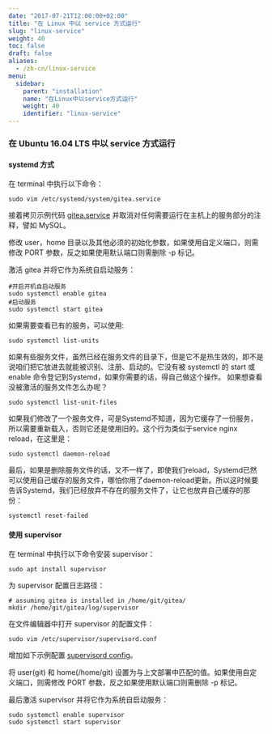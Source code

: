 ```yaml
---
date: "2017-07-21T12:00:00+02:00"
title: "在 Linux 中以 service 方式运行"
slug: "linux-service"
weight: 40
toc: false
draft: false
aliases:
  - /zh-cn/linux-service
menu:
  sidebar:
    parent: "installation"
    name: "在Linux中以service方式运行"
    weight: 40
    identifier: "linux-service"
---
```


### 在 Ubuntu 16.04 LTS 中以 service 方式运行

#### systemd 方式

在 terminal 中执行以下命令：

```
sudo vim /etc/systemd/system/gitea.service
```

接着拷贝示例代码 [gitea.service](https://github.com/go-gitea/gitea/blob/master/contrib/systemd/gitea.service) 并取消对任何需要运行在主机上的服务部分的注释，譬如 MySQL。

修改 user，home 目录以及其他必须的初始化参数，如果使用自定义端口，则需修改 PORT 参数，反之如果使用默认端口则需删除 -p 标记。

激活 gitea 并将它作为系统自启动服务：

```
#开启开机自启动服务
sudo systemctl enable gitea
#启动服务
sudo systemctl start gitea
```
如果需要查看已有的服务，可以使用:
```
sudo systemctl list-units
```

如果有些服务文件，虽然已经在服务文件的目录下，但是它不是热生效的，即不是说咱们把它放进去就能被识别、注册、启动的。它没有被 systemctl 的 start 或 enable 命令登记到Systemd，如果你需要的话，得自己做这个操作。
如果想查看没被激活的服务文件怎么办呢？
```
sudo systemctl list-unit-files
```

如果我们修改了一个服务文件，可是Systemd不知道，因为它缓存了一份服务，所以需要重新载入，否则它还是使用旧的。这个行为类似于service nginx reload，在这里是：
```
sudo systemctl daemon-reload
```

最后，如果是删除服务文件的话，又不一样了，即使我们reload，Systemd已然可以使用自己缓存的服务文件，哪怕你用了daemon-reload更新。所以这时候要告诉Systemd，我们已经放弃不存在的服务文件了，让它也放弃自己缓存的那份：
```
systemctl reset-failed
```

#### 使用 supervisor

在 terminal 中执行以下命令安装 supervisor：

```
sudo apt install supervisor
```

为 supervisor 配置日志路径：

```
# assuming gitea is installed in /home/git/gitea/
mkdir /home/git/gitea/log/supervisor
```

在文件编辑器中打开 supervisor 的配置文件：

```
sudo vim /etc/supervisor/supervisord.conf
```

增加如下示例配置
[supervisord config](https://github.com/go-gitea/gitea/blob/master/contrib/supervisor/gitea)。

将 user(git) 和 home(/home/git) 设置为与上文部署中匹配的值。如果使用自定义端口，则需修改 PORT 参数，反之如果使用默认端口则需删除 -p 标记。

最后激活 supervisor 并将它作为系统自启动服务：

```
sudo systemctl enable supervisor
sudo systemctl start supervisor
```
